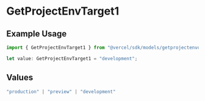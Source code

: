 # GetProjectEnvTarget1

## Example Usage

```typescript
import { GetProjectEnvTarget1 } from "@vercel/sdk/models/getprojectenvop.js";

let value: GetProjectEnvTarget1 = "development";
```

## Values

```typescript
"production" | "preview" | "development"
```
